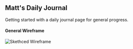 ## Matt's Daily Journal
Getting started with a daily journal page for general progress. 

#### General Wireframe

![Skethced Wireframe](/images/wirefreame.png)

